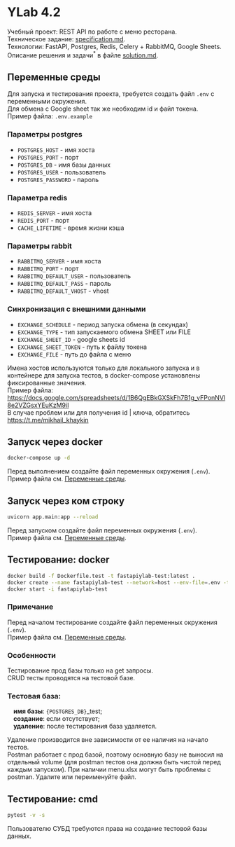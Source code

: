 # YLab 4.2
Учебный проект: REST API по работе с меню ресторана.\
Техническое задание: [specification.md](./specification.md).\
Технологии: FastAPI, Postgres, Redis, Celery + RabbitMQ, Google Sheets.\
Описание решения и задачи<sup>*</sup> в файле [solution.md](./solution.md).

## Переменные среды
Для запуска и тестирования проекта, требуется создать файл `.env` с переменными окружения.\
Для обмена с Google sheet так же необходим id и файл токена.\
Пример файла: `.env.example`

### Параметры postgres
- `POSTGRES_HOST` - имя хоста
- `POSTGRES_PORT` - порт
- `POSTGRES_DB` - имя базы данных
- `POSTGRES_USER` - пользователь
- `POSTGRES_PASSWORD` - пароль

### Параметра redis
- `REDIS_SERVER` - имя хоста
- `REDIS_PORT` - порт
- `CACHE_LIFETIME` - время жизни кэша

### Параметры rabbit
- `RABBITMQ_SERVER` - имя хоста
- `RABBITMQ_PORT` - порт
- `RABBITMQ_DEFAULT_USER` - пользователь
- `RABBITMQ_DEFAULT_PASS` - пароль
- `RABBITMQ_DEFAULT_VHOST` - vhost

### Синхронизация с внешними данными
- `EXCHANGE_SCHEDULE` - период запуска обмена (в секундах)
- `EXCHANGE_TYPE` - тип запускаемого обмена SHEET или FILE
- `EXCHANGE_SHEET_ID` - google sheets id
- `EXCHANGE_SHEET_TOKEN` - путь к файлу токена
- `EXCHANGE_FILE` - путь до файла с меню

Имена хостов используются только для локального запуска и в контейнере для запуска тестов,
в docker-compose установлены фиксированные значения.\
Пример файла: https://docs.google.com/spreadsheets/d/1B6QgEBkGXSkFh7B1g_vFPonNVl8e2VZGsxYEuKzM9iI \
В случае проблем или для получения id | ключа, обратитесь https://t.me/mikhail_khaykin
## Запуск через docker
```sh
docker-compose up -d
```
Перед выполнением создайте файл переменных окружения (`.env`).\
Пример файла см. [Переменные среды](#пример-файла).

## Запуск через ком строку
```sh
uvicorn app.main:app --reload
```
Перед запуском создайте файл переменных окружения (`.env`).\
Пример файла см. [Переменные среды](#пример-файла).

## Тестирование: docker
```sh
docker build -f Dockerfile.test -t fastapiylab-test:latest .
docker create --name fastapiylab-test --network=host --env-file=.env -t fastapiylab-test:latest
docker start -i fastapiylab-test
```
### Примечание
Перед началом тестирование создайте файл переменных окружения (`.env`).\
Пример файла см. [Переменные среды](#пример-файла).
### Особенности
Тестирование прод базы только на get запросы.\
CRUD тесты проводятся на тестовой базе.
### Тестовая база:
&emsp;**имя базы**: `{POSTGRES_DB}`_test; \
&emsp;**создание**: если отсутствует; \
&emsp;**удаление**: после тестирования база удаляется.

Удаление производится вне зависимости от ее наличия на начало тестов.\
Postman работает с прод базой, поэтому основную базу не выносил на отдельный volume
(для postman тестов она должна быть чистой перед каждым запуском). При наличии
menu.xlsx могут быть проблемы с postman. Удалите или переименуйте файл.

## Тестирование: cmd
```sh
pytest -v -s
```
Пользователю СУБД требуются права на создание тестовой базы данных.
